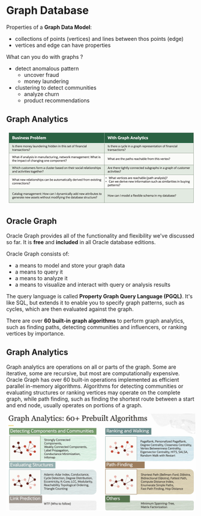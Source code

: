# Graph Database

Properties of a **Graph Data Model**:
- collections of points (vertices) and lines between thos points (edge)
- vertices and edge can have properties

What can you do with graphs ?
- detect anomalous pattern
    - uncover fraud
    - money laundering
- clustering to detect communities
    - analyze churn
    - product recommendations

## Graph Analytics

![Analyze Data with Graphs](../images/graph_usecase.png)

## Oracle Graph

Oracle Graph provides all of the functionality and flexibility we've discussed so far. It is **free** and **included** in all Oracle database editions.

Oracle Graph consists of:
- a means to model and store your graph data
- a means to query it
- a means to analyze it
- a means to visualize and interact with query or analysis results

The query language is called **Property Graph Query Language (PGQL)**. It's like SQL, but extends it to enable you to specify graph patterns, such as cycles, which are then evaluated against the graph.

There are over **60 built-in graph algorithms** to perform graph analytics, such as finding paths, detecting communities and influencers, or ranking vertices by importance.

## Graph Analytics

Graph analytics are operations on all or parts of the graph. Some are iterative, some are recursive, but most are computationally expensive. Oracle Graph has over 60 built-in operations implemented as efficient parallel in-memory algorithms. Algorithms for detecting communities or evaluating structures or ranking vertices may operate on the complete graph, while path finding, such as finding the shortest route between a start and end node, usually operates on portions of a graph. 

![Graph Analytics](../images/graph_analytics.png)